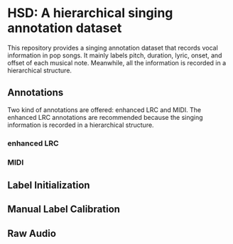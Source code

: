 # HSD: A hierarchical singing annotation dataset

This repository provides a singing annotation dataset that records vocal information in pop songs. It mainly labels pitch, duration, lyric, onset, and offset of each musical note. Meanwhile, all the information is recorded in a hierarchical structure.

## Annotations

Two kind of annotations are offered: enhanced LRC and MIDI. The enhanced LRC annotations are recommended because the singing information is recorded in a hierarchical structure.

### enhanced LRC

### MIDI

## Label Initialization

## Manual Label Calibration

## Raw Audio
